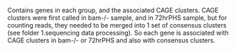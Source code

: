 Contains genes in each group, and the associated CAGE clusters. CAGE clusters were first called in bam-/- sample, and in 72hrPHS sample, but for counting reads, they needed to be merged into 1 set of consensus clusters (see folder 1.sequencing data processing). So each gene is associated with CAGE clusters in bam-/- or 72hrPHS and also with consensus clusters. 
